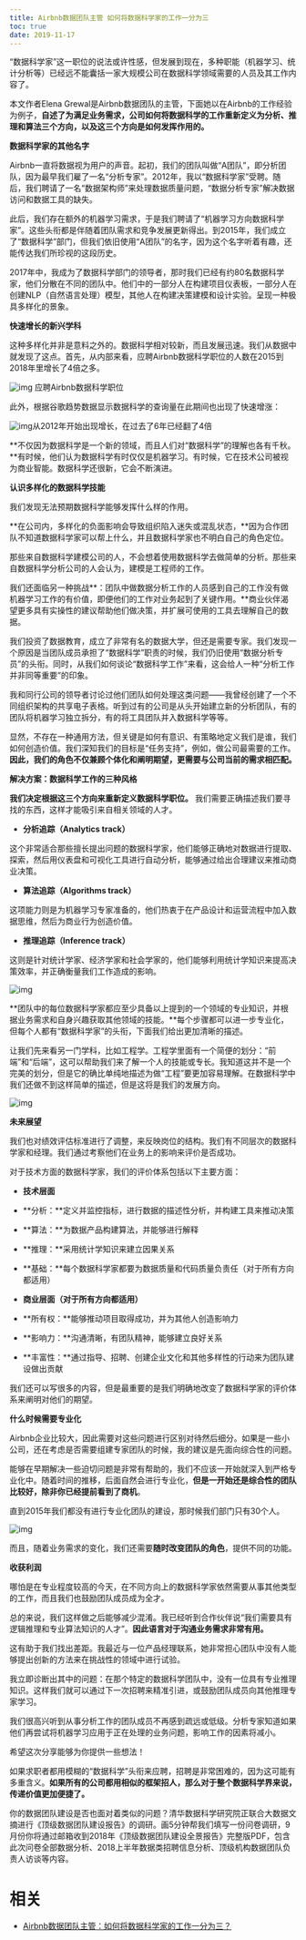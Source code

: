 ```yaml
---
title: Airbnb数据团队主管 如何将数据科学家的工作一分为三
toc: true
date: 2019-11-17
---
```


“数据科学家”这一职位的说法或许性感，但发展到现在，多种职能（机器学习、统计分析等）已经远不能囊括一家大规模公司在数据科学领域需要的人员及其工作内容了。



本文作者Elena Grewal是Airbnb数据团队的主管，下面她以在Airbnb的工作经验为例子，**自述了为满足业务需求，公司如何将数据科学的工作重新定义为分析、推理和算法三个方向，以及这三个方向是如何发挥作用的。**



**数据科学家的其他名字**



Airbnb一直将数据视为用户的声音。起初，我们的团队叫做“A团队”，即分析团队，因为最早我们雇了一名“分析专家”。2012年，我以“数据科学家”受聘。随后，我们聘请了一名“数据架构师”来处理数据质量问题，“数据分析专家”解决数据访问和数据工具的缺失。



此后，我们存在额外的机器学习需求，于是我们聘请了“机器学习方向数据科学家”。这些头衔都是伴随着团队需求和竞争发展更新得出。到2015年，我们成立了“数据科学”部门，但我们依旧使用“A团队”的名字，因为这个名字听着有趣，还能传达我们所珍视的这段历史。



2017年中，我成为了数据科学部门的领导者，那时我们已经有约80名数据科学家，他们分散在不同的团队中。他们中的一部分人在构建项目仪表板，一部分人在创建NLP（自然语言处理）模型，其他人在构建决策建模和设计实验。呈现一种极具多样化的景象。



**快速增长的新兴学科**



这种多样化并非是意料之外的。数据科学相对较新，而且发展迅速。我们从数据中就发现了这点。首先，从内部来看，应聘Airbnb数据科学职位的人数在2015到2018年里增长了4倍之多。



![img](https://mmbiz.qpic.cn/mmbiz_jpg/PPmNUrRwibGEPialIgI3dVJKVWWXYDdtiarHxG9CgAlYCS7M1d2kmsBPohS306w9FgnqhbEpl3k7JNGdQBcqGM8sw/640?wx_fmt=jpeg&tp=webp&wxfrom=5&wx_lazy=1&wx_co=1) 应聘Airbnb数据科学职位



此外，根据谷歌趋势数据显示数据科学的查询量在此期间也出现了快速增涨：



![img](https://mmbiz.qpic.cn/mmbiz_png/wc7YNPm3YxVkicEyFDZ2Fjgeq5tglcXmIcOWlY0DcQ268e2sFRy2fbUic559R7iaia2Rb66ABcDTFCxVWIcXfs7eibQ/640?wx_fmt=png&tp=webp&wxfrom=5&wx_lazy=1&wx_co=1)从2012年开始出现增长，在过去了6年已经翻了4倍



**不仅因为数据科学是一个新的领域，而且人们对“数据科学”的理解也各有千秋。**有时候，他们认为数据科学有时仅仅是机器学习。有时候，它在技术公司被视为商业智能。数据科学还很新，它会不断演进。



**认识多样化的数据科学技能**



我们发现无法预期数据科学能够发挥什么样的作用。



**在公司内，多样化的负面影响会导致组织陷入迷失或混乱状态，**因为合作团队不知道数据科学家可以帮上什么，并且数据科学家也不明白自己的角色定位。



那些来自数据科学建模公司的人，不会想着使用数据科学去做简单的分析。那些来自数据科学分析公司的人会认为，建模是工程师的工作。



我们还面临另一种挑战**：团队中做数据分析工作的人员感到自己的工作没有做机器学习工作的有价值，即便他们的工作对业务起到了关键作用。**商业伙伴渴望更多具有实操性的建议帮助他们做决策，并扩展可使用的工具去理解自己的数据。



我们投资了数据教育，成立了非常有名的数据大学，但还是需要专家。我们发现一个原因是当团队成员承担了“数据科学”职责的时候，我们仍旧使用“数据分析专员”的头衔。同时，从我们如何谈论“数据科学工作”来看，这会给人一种“分析工作并非同等重要”的印象。



我和同行公司的领导者讨论过他们团队如何处理这类问题——我曾经创建了一个不同组织架构的共享电子表格。听到过有的公司是从头开始建立新的分析团队，有的团队将机器学习独立拆分，有的将工具团队并入数据科学等等。



显然，不存在一种通用方法，但关键是如何有意识、有策略地定义我们是谁，我们如何创造价值。我们深知我们的目标是“任务支持”，例如，做公司最需要的工作。**因此，我们的角色不仅兼顾个体化和阐明期望，更需要与公司当前的需求相匹配。**



**解决方案：数据科学工作的三种风格**



**我们决定根据这三个方向来重新定义数据科学职位。** 我们需要正确描述我们要寻找的东西，这样才能吸引来自相关领域的人才。



- **分析追踪（Analytics track）**



这个非常适合那些擅长提出问题的数据科学家，他们能够正确地对数据进行提取、探索，然后用仪表盘和可视化工具进行自动分析，能够通过给出合理建议来推动商业决策。



- **算法追踪（Algorithms track）**



这项能力则是为机器学习专家准备的，他们热衷于在产品设计和运营流程中加入数据思维，然后为商业行为创造价值。



- **推理追踪（Inference track）**



这则是针对统计学家、经济学家和社会学家的，他们能够利用统计学知识来提高决策效率，并正确衡量我们工作造成的影响。



![img](https://mmbiz.qpic.cn/mmbiz_jpg/PPmNUrRwibGEPialIgI3dVJKVWWXYDdtiarE3VfXnrGdJPN2xia1wvQl793ICmDUic6rtFyPhKXiaia4toBPWKZ2Ae1zg/640?wx_fmt=jpeg&tp=webp&wxfrom=5&wx_lazy=1&wx_co=1)



**团队中的每位数据科学家都应至少具备以上提到的一个领域的专业知识，并根据业务需求和自身兴趣获取其他领域的技能。**每个步骤都可以进一步专业化，但每个人都有“数据科学家”的头衔，下面我们给出更加清晰的描述。



让我们先来看另一门学科，比如工程学。工程学里面有一个简便的划分：“前端”和“后端”，这可以帮助我们来了解一个人的技能或专长。我知道这并不是一个完美的划分，但是它的确比单纯地描述为做“工程”要更加容易理解。在数据科学中我们还做不到这样简单的描述，但是这将是我们的发展方向。



![img](https://mmbiz.qpic.cn/mmbiz_jpg/PPmNUrRwibGEPialIgI3dVJKVWWXYDdtiarL6WREB2499Xiaiaia9gkbrD4l0DHJ1NGicUN4DPGmeuLDkp5c2ORSvvndg/640?wx_fmt=jpeg&tp=webp&wxfrom=5&wx_lazy=1&wx_co=1)



**未来展望**



我们也对绩效评估标准进行了调整，来反映岗位的结构。我们有不同层次的数据科学家和经理。我们通过考察他们在业务上的影响来评价是否成功。



对于技术方面的数据科学家，我们的评价体系包括以下主要方面：



- **技术层面**


- **分析：**定义并监控指标，进行数据的描述性分析，并构建工具来推动决策
- **算法：**为数据产品构建算法，并能够进行解释
- **推理：**采用统计学知识来建立因果关系
- **基础：**每个数据科学家都要为数据质量和代码质量负责任（对于所有方向都适用）



- **商业层面（对于所有方向都适用）**



- **所有权：**能够推动项目取得成功，并为其他人创造影响力
- **影响力：**沟通清晰，有团队精神，能够建立良好关系
- **丰富性：**通过指导、招聘、创建企业文化和其他多样性的行动来为团队建设做出贡献



我们还可以写很多的内容，但是最重要的是我们明确地改变了数据科学家的评价体系来阐明对他们的期望。



**什么时候需要专业化**



Airbnb企业比较大，因此需要对这些问题进行区别对待然后细分。如果是一些小公司，还在考虑是否需要组建专家团队的时候，我的建议是先面向综合性的问题。



能够在早期解决一些迫切问题是非常有帮助的，我们不应该一开始就深入到严格专业化中。随着时间的推移，后面自然会进行专业化，**但是一开始还是综合性的团队比较好，除非你已经提前看到了商机**。



直到2015年我们都没有进行专业化团队的建设，那时候我们部门只有30个人。



![img](https://mmbiz.qpic.cn/mmbiz_jpg/PPmNUrRwibGEPialIgI3dVJKVWWXYDdtiarFPlcQX1iaqibaAjqaLTjhkXDb3C8cSnNGtib4dlT8k7gicoJEdZDIYkpNQ/640?wx_fmt=jpeg&tp=webp&wxfrom=5&wx_lazy=1&wx_co=1)



而且，随着业务需求的变化，我们还需要**随时改变团队的角色**，提供不同的功能。



**收获利润**



哪怕是在专业程度较高的今天，在不同方向上的数据科学家依然需要从事其他类型的工作，而且我们也鼓励团队成员成为全才。



总的来说，我们这样做之后能够减少混淆。我已经听到合作伙伴说“我们需要具有逻辑推理和专业算法知识的人才”。**因此语言对于沟通业务需求非常有用。**



这有助于我们找出差距。我最近与一位产品经理联系，她非常担心团队中没有人能够提出创新的方法来在挑战性的领域中进行试验。



我立即诊断出其中的问题：在那个特定的数据科学团队中，没有一位具有专业推理知识。这样我们就可以通过下一次招聘来精准引进，或鼓励团队成员向其他推理专家学习。



我们很高兴听到从事分析工作的团队成员不再感到疏远或低级。分析专家知道如果他们再尝试将机器学习应用于正在处理的业务问题，影响工作的因素将减小。



希望这次分享能够为你提供一些想法！



如果求职者都用模糊的“数据科学”头衔来应聘，招聘是非常困难的，因为这可能有多重含义。**如果所有的公司都用相似的框架招人，那么对于整个数据科学界来说，传递价值更加便捷了。**



你的数据团队建设是否也面对着类似的问题？清华数据科学研究院正联合大数据文摘进行《顶级数据团队建设报告》的调研。画5分钟帮我们填写一份问卷调研，9月份你将通过邮箱收到2018年《顶级数据团队建设全景报告》完整版PDF，包含此次问卷全部数据分析、2018上半年数据类招聘信息分析、顶级机构数据团队负责人访谈等内容。


# 相关

- [Airbnb数据团队主管：如何将数据科学家的工作一分为三？](https://mp.weixin.qq.com/s?__biz=MzAxMzA2MDYxMw==&mid=2651565433&idx=1&sn=23e23f51d6fa9dbda20e4ae3b30158bc&chksm=80575213b720db05fd25500f438abd13549c3a6d94ce3b65aea10bb81687ccc2704e8d7cfd8a&mpshare=1&scene=1&srcid=08181BC3S6t0hHj3513CN29f#rd)
